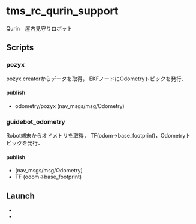 # tms_rc_qurin_support
Qurin　屋内見守りロボット

## Scripts
### pozyx

pozyx creatorからデータを取得，
EKFノードにOdometryトピックを発行．

#### publish
* odometry/pozyx (nav_msgs/msg/Odometry)

### guidebot_odometry
Robot端末からオドメトリを取得，
TF(odom→base_footprint)，Odometryトピックを発行．

#### publish
* (nav_msgs/msg/Odometry)
* TF (odom→base_footprint)

## Launch
* 
* 

